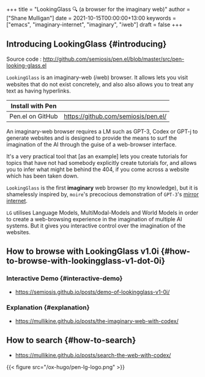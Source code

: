 +++
title = "LookingGlass 🔍 (a browser for the imaginary web)"
author = ["Shane Mulligan"]
date = 2021-10-15T00:00:00+13:00
keywords = ["emacs", "imaginary-internet", "imaginary", "𝑖web"]
draft = false
+++

## Introducing <span class="underline">LookingGlass</span> {#introducing}

Source code
: <http://github.com/semiosis/pen.el/blob/master/src/pen-looking-glass.el>

`LookingGlass` is an imaginary-web (𝑖web)
browser. It allows lets you visit websites that do
not exist concretely, and also also allows you
to treat any text as having hyperlinks.

| Install with Pen |                                       |
|------------------|---------------------------------------|
| Pen.el on GitHub | <https://github.com/semiosis/pen.el/> |

An imaginary-web browser requires a LM such as
GPT-3, Codex or GPT-j to generate websites and
is designed to provide the means to surf the
imagination of the AI through the guise of a
web-browser interface.

It's a very practical tool that [as an example]
lets you create tutorials for topics that have
not had somebody explicitly create tutorials
for, and allows you to infer what might be
behind the 404, if you come across a website
which has been taken down.

`LookingGlass` is the first **imaginary** web browser (to
my knowledge), but it is shamelessly inspired
by, `moire`'s precocious demonstration of
`GPT-3`'s [mirror internet](https://generative.ink/posts/the-internet-mirrored-by-gpt-3/).

`LG` utilises Language Models, MultiModal-Models
and World Models in order to create a
web-browsing experience in the imagination of
multiple AI systems. But it gives you
interactive control over the imagination of
the websites.


## How to browse with LookingGlass v1.0i {#how-to-browse-with-lookingglass-v1-dot-0i}


### Interactive Demo {#interactive-demo}

-   <https://semiosis.github.io/posts/demo-of-lookingglass-v1-0i/>


### Explanation {#explanation}

-   <https://mullikine.github.io/posts/the-imaginary-web-with-codex/>


## How to search {#how-to-search}

-   <https://mullikine.github.io/posts/search-the-web-with-codex/>

{{< figure src="/ox-hugo/pen-lg-logo.png" >}}